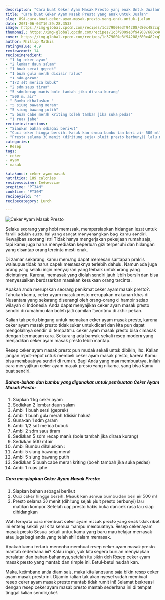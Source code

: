 ```yaml
---
description: "Cara buat Ceker Ayam Masak Presto yang enak Untuk Jualan"
title: "Cara buat Ceker Ayam Masak Presto yang enak Untuk Jualan"
slug: 898-cara-buat-ceker-ayam-masak-presto-yang-enak-untuk-jualan
date: 2021-06-03T16:39:28.353Z
image: https://img-global.cpcdn.com/recipes/1c379009e3f94208/680x482cq70/ceker-ayam-masak-presto-foto-resep-utama.jpg
thumbnail: https://img-global.cpcdn.com/recipes/1c379009e3f94208/680x482cq70/ceker-ayam-masak-presto-foto-resep-utama.jpg
cover: https://img-global.cpcdn.com/recipes/1c379009e3f94208/680x482cq70/ceker-ayam-masak-presto-foto-resep-utama.jpg
author: Phillip Mathis
ratingvalue: 4.9
reviewcount: 14
recipeingredient:
- "1 kg ceker ayam"
- "2 lembar daun salam"
- "1 buah serai geprek"
- "1 buah gula merah disisir halus"
- "1 sdm garam"
- "1/2 sdt merica bubuk"
- "2 sdm saus tiram"
- "5 sdm kecap manis bole tambah jika dirasa kurang"
- "500 ml air"
- " Bumbu dihaluskan "
- "5 siung bawang merah"
- "5 siung bawang putih"
- "5 buah cabe merah kriting boleh tambah jika suka pedas"
- "1 ruas jahe"
recipeinstructions:
- "Siapkan bahan sebagai berikut"
- "Cuci ceker hingga bersih. Masuk kan semua bumbu dan beri air 500 ml"
- "Presto selama 30 menit (dihitung sejak pluit presto berbunyi) lalu matikan kompor. Setelah uap presto habis buka dan cek rasa lalu siap dihidangkan"
categories:
- Resep
tags:
- ceker
- ayam
- masak

katakunci: ceker ayam masak 
nutrition: 189 calories
recipecuisine: Indonesian
preptime: "PT34M"
cooktime: "PT30M"
recipeyield: "4"
recipecategory: Lunch

---
```



![Ceker Ayam Masak Presto](https://img-global.cpcdn.com/recipes/1c379009e3f94208/680x482cq70/ceker-ayam-masak-presto-foto-resep-utama.jpg)

Selaku seorang yang hobi memasak, mempersiapkan hidangan lezat untuk famili adalah suatu hal yang sangat menyenangkan bagi kamu sendiri. Kewajiban seorang istri Tidak hanya mengerjakan pekerjaan rumah saja, tapi kamu juga harus menyediakan keperluan gizi terpenuhi dan hidangan yang disantap orang tercinta mesti enak.

Di zaman  sekarang, kamu memang dapat memesan santapan praktis walaupun tidak harus capek memasaknya terlebih dahulu. Namun ada juga orang yang selalu ingin menyajikan yang terbaik untuk orang yang dicintainya. Karena, memasak yang diolah sendiri jauh lebih bersih dan bisa menyesuaikan berdasarkan masakan kesukaan orang tercinta. 



Apakah anda merupakan seorang penikmat ceker ayam masak presto?. Tahukah kamu, ceker ayam masak presto merupakan makanan khas di Nusantara yang sekarang disenangi oleh orang-orang di hampir setiap wilayah di Indonesia. Anda dapat menyajikan ceker ayam masak presto sendiri di rumahmu dan boleh jadi camilan favoritmu di akhir pekan.

Kalian tak perlu bingung untuk memakan ceker ayam masak presto, karena ceker ayam masak presto tidak sukar untuk dicari dan kita pun dapat mengolahnya sendiri di tempatmu. ceker ayam masak presto bisa dimasak dengan bermacam cara. Sekarang ada banyak sekali resep modern yang menjadikan ceker ayam masak presto lebih mantap.

Resep ceker ayam masak presto pun mudah sekali untuk dibikin, lho. Kalian jangan repot-repot untuk membeli ceker ayam masak presto, karena Kamu bisa membuatnya sendiri di rumah. Bagi Anda yang mau membuatnya, inilah cara menyajikan ceker ayam masak presto yang nikamat yang bisa Kamu buat sendiri.

<!--inarticleads1-->

##### Bahan-bahan dan bumbu yang digunakan untuk pembuatan Ceker Ayam Masak Presto:

1. Siapkan 1 kg ceker ayam
1. Sediakan 2 lembar daun salam
1. Ambil 1 buah serai (geprek)
1. Ambil 1 buah gula merah (disisir halus)
1. Gunakan 1 sdm garam
1. Ambil 1/2 sdt merica bubuk
1. Ambil 2 sdm saus tiram
1. Sediakan 5 sdm kecap manis (bole tambah jika dirasa kurang)
1. Sediakan 500 ml air
1. Ambil  Bumbu dihaluskan :
1. Ambil 5 siung bawang merah
1. Ambil 5 siung bawang putih
1. Sediakan 5 buah cabe merah kriting (boleh tambah jika suka pedas)
1. Ambil 1 ruas jahe




<!--inarticleads2-->

##### Cara menyiapkan Ceker Ayam Masak Presto:

1. Siapkan bahan sebagai berikut
1. Cuci ceker hingga bersih. Masuk kan semua bumbu dan beri air 500 ml
1. Presto selama 30 menit (dihitung sejak pluit presto berbunyi) lalu matikan kompor. Setelah uap presto habis buka dan cek rasa lalu siap dihidangkan




Wah ternyata cara membuat ceker ayam masak presto yang enak tidak ribet ini enteng sekali ya! Kita semua mampu membuatnya. Resep ceker ayam masak presto Sesuai sekali untuk kamu yang baru mau belajar memasak atau juga bagi anda yang telah ahli dalam memasak.

Apakah kamu tertarik mencoba membuat resep ceker ayam masak presto mantab sederhana ini? Kalau ingin, yuk kita segera buruan menyiapkan peralatan dan bahan-bahannya, setelah itu bikin deh Resep ceker ayam masak presto yang mantab dan simple ini. Betul-betul mudah kan. 

Maka, ketimbang anda diam saja, maka kita langsung saja bikin resep ceker ayam masak presto ini. Dijamin kalian tak akan nyesel sudah membuat resep ceker ayam masak presto mantab tidak rumit ini! Selamat berkreasi dengan resep ceker ayam masak presto mantab sederhana ini di tempat tinggal kalian sendiri,oke!.

